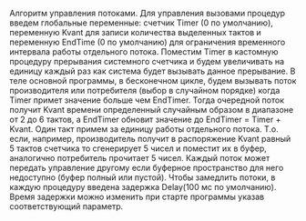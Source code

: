 Алгоритм управления потоками.
Для управления вызовами процедур введем глобальные переменные: счетчик Timer (0 по умолчанию), переменную Kvant для записи количества выделенных тактов и переменную EndTime (0 по умолчанию) для ограничения временного интервала работы отдельного потока. Поместим Timer в кастомную процедуру прерывания системного счетчика и будем увеличивать на единицу каждый раз как система будет вызывать данное прерывание. В теле основной программы, в бесконечном цикле, будем вызывать поток производителя или потребителя (выбор в случайном порядке) когда Timer примет значение больше чем EndTimer. Тогда очередной поток получит Kvant  времени определенный случайным образом в диапазоне от 2 до 6 тактов, а EndTimer обновит значение до EndTimer = Timer + Kvant. Один такт примем за единицу работы отдельного потока. Т.о. если, например, производитель получит в распоряжение Kvant равный 5 тактов счетчика то сгенерирует 5 чисел и поместит их в буфер, аналогично потребитель прочитает 5 чисел. Каждый поток может передать управление другому если буферное пространство для него недоступно (буфер полный или пустой). Чтобы замедлить потоки, в каждую процедуру введена задержка Delay(100 мс по умолчанию). Время задержки можно изменить при старте программы указав соответствующий параметр.
